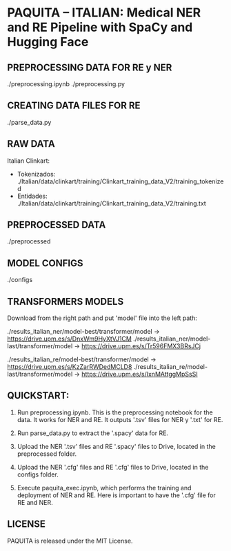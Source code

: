# PAQUITA – ITALIAN: Medical NER and RE Pipeline with SpaCy and Hugging Face

## PREPROCESSING DATA FOR RE y NER
./preprocessing.ipynb
./preprocessing.py

## CREATING DATA FILES FOR RE
./parse_data.py


## RAW DATA
Italian Clinkart:
- Tokenizados: ./Italian/data/clinkart/training/Clinkart_training_data_V2/training_tokenized
- Entidades: ./Italian/data/clinkart/training/Clinkart_training_data_V2/training.txt


## PREPROCESSED DATA
./preprocessed


## MODEL CONFIGS
./configs

## TRANSFORMERS MODELS 
Download from the right path and put 'model' file into the left path:

./results_italian_ner/model-best/transformer/model -> https://drive.upm.es/s/DnxWm9HyXtVJ1CM
./results_italian_ner/model-last/transformer/model -> https://drive.upm.es/s/Tr596FMX3BRsJCj

./results_italian_re/model-best/transformer/model -> https://drive.upm.es/s/KzZarRWDedMCLD8
./results_italian_re/model-last/transformer/model -> https://drive.upm.es/s/IxnMAttggMpSsSI


## QUICKSTART:
1. Run preprocessing.ipynb. This is the preprocessing notebook for the data. It works for NER and RE. It outputs '.tsv' files for NER y '.txt' for RE.

2. Run parse_data.py to extract the '.spacy' data for RE.

3. Upload the NER '.tsv' files and RE '.spacy' files to Drive, located in the preprocessed folder.

4. Upload the NER '.cfg' files and RE '.cfg' files to Drive, located in the configs folder.

5. Execute paquita_exec.ipynb, which performs the training and deployment of NER and RE. Here is important to have the '.cfg' file for RE and NER. 



## LICENSE
PAQUITA is released under the MIT License.
